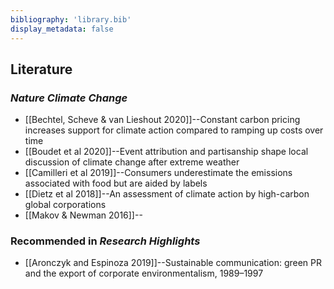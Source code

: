 ```yaml
---
bibliography: 'library.bib'
display_metadata: false
---
```


## Literature

### _Nature Climate Change_
* [[Bechtel, Scheve & van Lieshout 2020]]--Constant carbon pricing increases support for climate action compared to ramping up costs over time
* [[Boudet et al 2020]]--Event attribution and partisanship shape local discussion of climate change after extreme weather
* [[Camilleri et al 2019]]--Consumers underestimate the emissions associated with food but are aided by labels
* [[Dietz et al 2018]]--An assessment of climate action by high-carbon global corporations
* [[Makov & Newman 2016]]--

### Recommended in _Research Highlights_
* [[Aronczyk and Espinoza 2019]]--Sustainable communication: green PR and the export of corporate environmentalism, 1989–1997
